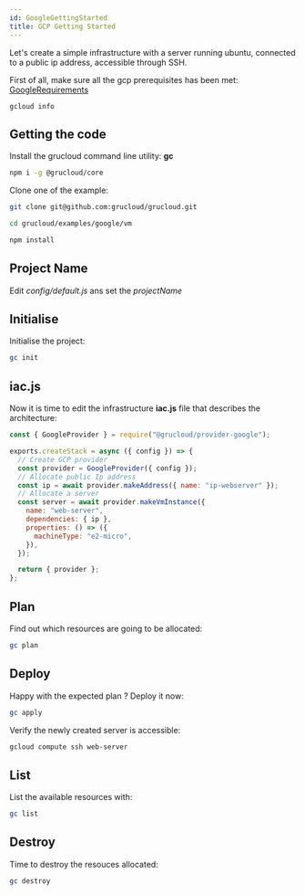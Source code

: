 ```yaml
---
id: GoogleGettingStarted
title: GCP Getting Started
---
```


Let's create a simple infrastructure with a server running ubuntu, connected to a public ip address, accessible through SSH.

First of all, make sure all the gcp prerequisites has been met: [GoogleRequirements](./GoogleRequirements.md)

```
gcloud info
```

## Getting the code

Install the grucloud command line utility: **gc**

```bash
npm i -g @grucloud/core
```

Clone one of the example:

```bash
git clone git@github.com:grucloud/grucloud.git
```

```bash
cd grucloud/examples/google/vm
```

```bash
npm install
```

## Project Name

Edit _config/default.js_ ans set the _projectName_

## Initialise

Initialise the project:

```sh
gc init
```

## iac.js

Now it is time to edit the infrastructure **iac.js** file that describes the architecture:

```js
const { GoogleProvider } = require("@grucloud/provider-google");

exports.createStack = async ({ config }) => {
  // Create GCP provider
  const provider = GoogleProvider({ config });
  // Allocate public Ip address
  const ip = await provider.makeAddress({ name: "ip-webserver" });
  // Allocate a server
  const server = await provider.makeVmInstance({
    name: "web-server",
    dependencies: { ip },
    properties: () => ({
      machineType: "e2-micro",
    }),
  });

  return { provider };
};
```

## Plan

Find out which resources are going to be allocated:

```sh
gc plan
```

## Deploy

Happy with the expected plan ? Deploy it now:

```sh
gc apply
```

Verify the newly created server is accessible:

```sh
gcloud compute ssh web-server
```

## List

List the available resources with:

```sh
gc list
```

## Destroy

Time to destroy the resouces allocated:

```sh
gc destroy
```
